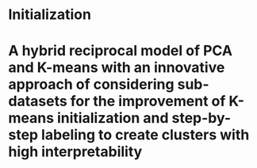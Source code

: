 # Initialization
# A hybrid reciprocal model of PCA and K-means with an innovative approach of considering sub-datasets for the improvement of K-means initialization and step-by-step labeling to create clusters with high interpretability
